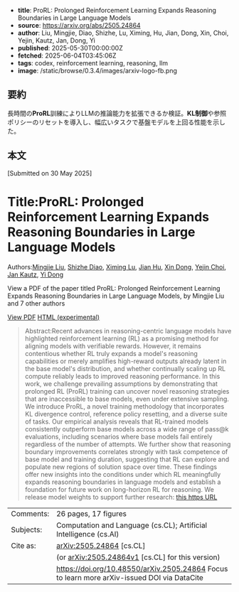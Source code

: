 <!-- metadata -->

- **title**: ProRL: Prolonged Reinforcement Learning Expands Reasoning Boundaries in Large Language Models
- **source**: https://arxiv.org/abs/2505.24864
- **author**: Liu, Mingjie, Diao, Shizhe, Lu, Ximing, Hu, Jian, Dong, Xin, Choi, Yejin, Kautz, Jan, Dong, Yi
- **published**: 2025-05-30T00:00:00Z
- **fetched**: 2025-06-04T03:45:06Z
- **tags**: codex, reinforcement learning, reasoning, llm
- **image**: /static/browse/0.3.4/images/arxiv-logo-fb.png

## 要約

長時間の**ProRL**訓練によりLLMの推論能力を拡張できるか検証。**KL制御**や参照ポリシーのリセットを導入し、幅広いタスクで基盤モデルを上回る性能を示した。

## 本文

[Submitted on 30 May 2025]

# Title:ProRL: Prolonged Reinforcement Learning Expands Reasoning Boundaries in Large Language Models

Authors:[Mingjie Liu](https://arxiv.org/search/cs?searchtype=author&query=Liu,+M), [Shizhe Diao](https://arxiv.org/search/cs?searchtype=author&query=Diao,+S), [Ximing Lu](https://arxiv.org/search/cs?searchtype=author&query=Lu,+X), [Jian Hu](https://arxiv.org/search/cs?searchtype=author&query=Hu,+J), [Xin Dong](https://arxiv.org/search/cs?searchtype=author&query=Dong,+X), [Yejin Choi](https://arxiv.org/search/cs?searchtype=author&query=Choi,+Y), [Jan Kautz](https://arxiv.org/search/cs?searchtype=author&query=Kautz,+J), [Yi Dong](https://arxiv.org/search/cs?searchtype=author&query=Dong,+Y)

View a PDF of the paper titled ProRL: Prolonged Reinforcement Learning Expands Reasoning Boundaries in Large Language Models, by Mingjie Liu and 7 other authors

[View PDF](/pdf/2505.24864)
[HTML (experimental)](https://arxiv.org/html/2505.24864v1)

> Abstract:Recent advances in reasoning-centric language models have highlighted reinforcement learning (RL) as a promising method for aligning models with verifiable rewards. However, it remains contentious whether RL truly expands a model's reasoning capabilities or merely amplifies high-reward outputs already latent in the base model's distribution, and whether continually scaling up RL compute reliably leads to improved reasoning performance. In this work, we challenge prevailing assumptions by demonstrating that prolonged RL (ProRL) training can uncover novel reasoning strategies that are inaccessible to base models, even under extensive sampling. We introduce ProRL, a novel training methodology that incorporates KL divergence control, reference policy resetting, and a diverse suite of tasks. Our empirical analysis reveals that RL-trained models consistently outperform base models across a wide range of pass@k evaluations, including scenarios where base models fail entirely regardless of the number of attempts. We further show that reasoning boundary improvements correlates strongly with task competence of base model and training duration, suggesting that RL can explore and populate new regions of solution space over time. These findings offer new insights into the conditions under which RL meaningfully expands reasoning boundaries in language models and establish a foundation for future work on long-horizon RL for reasoning. We release model weights to support further research: [this https URL](https://huggingface.co/nvidia/Nemotron-Research-Reasoning-Qwen-1.5B)

|           |                                                                                               |
| --------- | --------------------------------------------------------------------------------------------- |
| Comments: | 26 pages, 17 figures                                                                          |
| Subjects: | Computation and Language (cs.CL); Artificial Intelligence (cs.AI)                             |
| Cite as:  | [arXiv:2505.24864](https://arxiv.org/abs/2505.24864) [cs.CL]                                  |
|           | (or [arXiv:2505.24864v1](https://arxiv.org/abs/2505.24864v1) [cs.CL] for this version)        |
|           | <https://doi.org/10.48550/arXiv.2505.24864> Focus to learn more arXiv-issued DOI via DataCite |
